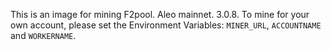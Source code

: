 This is an image for mining F2pool. Aleo mainnet. 3.0.8. 
To mine for your own account, please set the Environment Variables: `MINER_URL`, `ACCOUNTNAME` and `WORKERNAME`.
